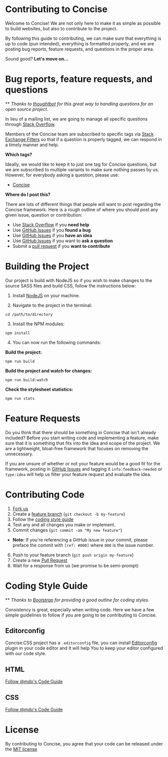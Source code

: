 # Contributing to Concise

Welcome to Concise! We are not only here to make it as simple as possible to build websites, but also to contribute to the project.

By following this guide to contributing, we can make sure that everything is up to code (pun intended), everything is formatted properly, and we are posting bug reports, feature requests, and questions in the proper area.

Sound good? **Let's move on...**

# Bug reports, feature requests, and questions

** *Thanks to [thoughtbot](http://robots.thoughtbot.com/moving-open-source-project-mailing-lists-to-stack-overflow) for this great way to handling questions for an open source project.*

In lieu of a mailing list, we are going to manage all specific questions through [Stack Overflow](http://stackoverflow.com/).

Members of the Concise team are subscribed to specific tags via [Stack Exchange Filters](http://stackexchange.com/filters) so that if a question is properly tagged, we can respond in a timely manner and help.

**Which tags?**

Ideally, we would like to keep it to just one tag for Concise questions, but we are subscribed to multiple variants to make sure nothing passes by us. However, for everybody asking a question, please use:

- [Concise](http://stackoverflow.com/questions/tagged/concise)

**Where do I post this?**

There are lots of different things that people will want to post regarding the Concise framework. Here is a rough outline of where you should post any given issue, question or contribution:

- Use [Stack Overflow](http://stackoverflow.com) if you **need help**
- Use [GitHub Issues](http://github.com/ConciseCSS/concise.css/issues) if you **found a bug**
- Use [GitHub Issues](http://github.com/ConciseCSS/concise.css/issues) if you **have an idea**
- Use [GitHub Issues](http://github.com/ConciseCSS/concise.css/issues) if you want to **ask a question**
- Submit a [pull request](https://help.github.com/articles/creating-a-pull-request) if you **want to contribute**

# Building the Project

Our project is build with NodeJS so if you wish to make changes to the source SASS files and build CSS, follow the instructions below:

1) Install [NodeJS](https://nodejs.org) on your machine.

2) Navigate to the project in the terminal:

```
cd /path/to/directory
```

3) Install the NPM modules:

```
npm install
```

4) You can now run the following commands:

**Build the project:**

```
npm run build
```

**Build the project and watch for changes:**

```
npm run build:watch
```

**Check the stylesheet statistics:**

```
npm run stats
```

# Feature Requests

Do you think that there should be something in Concise that isn't already included? Before you start writing code and implementing a feature, make sure that it is something that fits into the idea and scope of the project. We are a lightweight, bloat-free framework that focuses on removing the unnecessary.

If you are unsure of whether or not your feature would be a good fit for the framework, posting in [GitHub Issues](http://github.com/ConciseCSS/concise.css/issues) and tagging it `info:feedback-needed` or `type:idea` will help us filter your feature request and evaluate the idea.

# Contributing Code

1. [Fork us](https://github.com/ConciseCSS/concise.css/fork)
2. Create a [feature branch](http://nvie.com/posts/a-successful-git-branching-model/) (`git checkout -b my-feature`)
3. Follow the [coding style guide](#coding-style-guide)
4. Test any and all changes you make or implement.
5. Commit changes (`git commit -am "My new feature"`)
  - **Note:** If you're referencing a GitHub issue in your commit, please preface the commit with `[ref: #000]` where `000` is the issue number.
6. Push to your feature branch (`git push origin my-feature`)
7. Create a new [Pull Request](https://help.github.com/articles/creating-a-pull-request)
8. Wait for a response from us (we promise to be semi-prompt)

# Coding Style Guide

** *Thanks to [Bootstrap](https://github.com/twbs/bootstrap/blob/master/CONTRIBUTING.md) for providing a good outline for coding styles.*

Consistency is great, especially when writing code. Here we have a few simple guidelines to follow if you are going to be contributing to Concise.

## Editorconfig

Concise.CSS project has a `.editorconfig` file, you can install [Editorconfig](http://editorconfig.org/) plugin in your code editor and It will help You to keep your editor configured with our code style.

## HTML

[Follow @mdo's Code Guide](http://codeguide.co/#html)

## CSS

[Follow @mdo's Code Guide](http://codeguide.co/#css)

# License

By contributing to Concise, you agree that your code can be released under the [MIT license](https://github.com/ConciseCSS/concise.css/blob/master/LICENSE)
